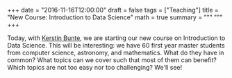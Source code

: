 +++
date = "2016-11-16T12:00:00"
draft = false
tags = ["Teaching"]
title = "New Course: Introduction to Data Science"
math = true
summary = """
"""
+++

Today, with [Kerstin Bunte](http://www.cs.rug.nl/~kbunte/), 
we are starting our new course on Introduction to Data Science. 
This will be interesting: 
we have 60 first year master students from 
  computer science, 
  astronomy, and 
  mathematics. 
What do they have
in common? What topics can we cover such that most of them can 
benefit? Which topics are not too easy nor too challenging? We'll see!
